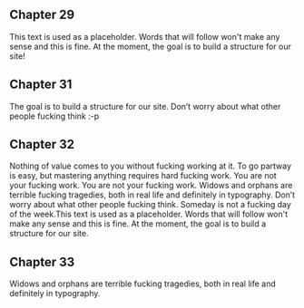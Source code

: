 ## Chapter 29

This text is used as a placeholder. Words that will follow won't make any sense and this is fine. At the moment, the goal is to build a structure for our site!

## Chapter 31

The goal is to build a structure for our site. Don’t worry about what other people fucking think :-p

## Chapter 32

Nothing of value comes to you without fucking working at it. To go partway is easy, but mastering anything requires hard fucking work. You are not your fucking work. You are not your fucking work. Widows and orphans are terrible fucking tragedies, both in real life and definitely in typography. Don’t worry about what other people fucking think. Someday is not a fucking day of the week.This text is used as a placeholder. Words that will follow won't make any sense and this is fine. At the moment, the goal is to build a structure for our site.

## Chapter 33

Widows and orphans are terrible fucking tragedies, both in real life and definitely in typography.
